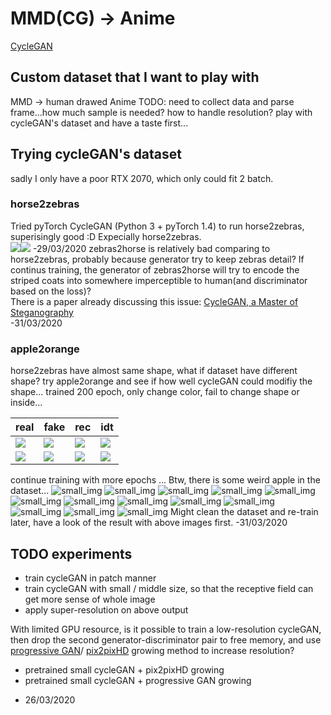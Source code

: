 # MMD(CG) -> Anime
[CycleGAN](/generative_models/GAN_image2image.html#cyclegan-iccv-2017)

## Custom dataset that I want to play with
MMD -> human drawed Anime
TODO: need to collect data and parse frame...how much sample is needed? how to handle resolution?
play with cycleGAN's dataset and have a taste first...
## Trying cycleGAN's dataset
sadly I only have a poor RTX 2070, which only could fit 2 batch.
### horse2zebras
Tried pyTorch CycleGAN (Python 3 + pyTorch 1.4) to run horse2zebras, superisingly good :D  Expecially horse2zebras.  
![](img/cycleGAN_horse/horse_epoch200_fake_B.png)![](img/cycleGAN_horse/horse_epoch200_fake_A.png)
-29/03/2020
zebras2horse is relatively bad comparing to horse2zebras, probably because generator try to keep zebras detail? If continus training, the generator of zebras2horse will try to encode the striped coats into somewhere imperceptible to human(and discriminator based on the loss)?  
There is a paper already discussing this issue: [CycleGAN, a Master of Steganography](https://arxiv.org/abs/1712.02950)  
-31/03/2020
### apple2orange
horse2zebras have almost same shape, what if dataset have different shape? try apple2orange and see if how well cycleGAN could modifiy the shape...
trained 200 epoch, only change color, fail to change shape or inside...  

|real|fake|rec|idt|
|---|---|---|---|
|![](img/cycleGAN_apple/epoch200_real_A.png)|![](img/cycleGAN_apple/epoch200_fake_B.png)|![](img/cycleGAN_apple/epoch200_rec_A.png)|![](img/cycleGAN_apple/epoch200_idt_A.png)|
|![](img/cycleGAN_apple/epoch200_real_B.png)|![](img/cycleGAN_apple/epoch200_fake_A.png)|![](img/cycleGAN_apple/epoch200_rec_B.png)|![](img/cycleGAN_apple/epoch200_idt_B.png)|

continue training with more epochs ...
Btw, there is some weird apple in the dataset...
![small_img](img/cycleGAN_apple/apples/n07740461_106.jpg)
![small_img](img/cycleGAN_apple/apples/n07740461_10842.jpg)
![small_img](img/cycleGAN_apple/apples/n07740461_11408.jpg)
![small_img](img/cycleGAN_apple/apples/n07740461_11598.jpg)
![small_img](img/cycleGAN_apple/apples/n07740461_11917.jpg)
![small_img](img/cycleGAN_apple/apples/n07740461_14327.jpg)
![small_img](img/cycleGAN_apple/apples/n07740461_14593.jpg)
![small_img](img/cycleGAN_apple/apples/n07740461_14767.jpg)
![small_img](img/cycleGAN_apple/apples/n07740461_14889.jpg)
![small_img](img/cycleGAN_apple/apples/n07740461_4163.jpg)
![small_img](img/cycleGAN_apple/apples/n07740461_5067.jpg)
![small_img](img/cycleGAN_apple/apples/n07740461_7004.jpg)
![small_img](img/cycleGAN_apple/apples/n07740461_8902.jpg)
Might clean the dataset and re-train later, have a look of the result with above images first.
-31/03/2020  

## TODO experiments
* train cycleGAN in patch manner
* train cycleGAN with small / middle size, so that the receptive field can get more sense of whole image  
* apply super-resolution on above output

With limited GPU resource, is it possible to train a low-resolution cycleGAN, then drop the second generator-discriminator pair to free memory, and use [progressive GAN](/generative_models/GAN_image2image.html#progressive-gan-iclr-2018)/ [pix2pixHD](/generative_models/GAN_image2image.html#pix2pixhd-cvpr-2018) growing method to increase resolution?

* pretrained small cycleGAN + pix2pixHD growing
* pretrained small cycleGAN + progressive GAN growing
- 26/03/2020
